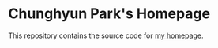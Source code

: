 # Chunghyun Park's Homepage

This repository contains the source code for [my homepage](https://chrockey.github.io/).
